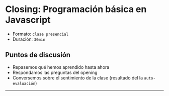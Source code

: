 # Closing: Programación básica en Javascript
- Formato: `clase presencial`
- Duración: `30min`

## Puntos de discusión
- Repasemos qué hemos aprendido hasta ahora
- Respondamos las preguntas del opening
- Conversemos sobre el sentimiento de la clase (resultado del la `auto-evaluación`)

***
